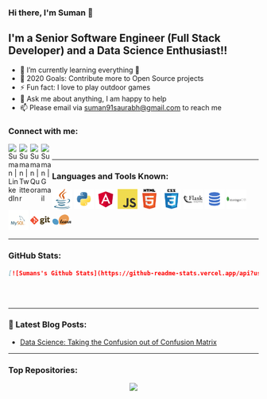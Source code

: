 ### Hi there, I'm Suman 👋

## I'm a Senior Software Engineer (Full Stack Developer) and a Data Science Enthusiast!!

- 🌱 I’m currently learning everything 🤣
- 🥅 2020 Goals: Contribute more to Open Source projects
- ⚡ Fun fact: I love to play outdoor games
- 💬 Ask me about anything, I am happy to help
- 📫 Please email via suman91saurabh@gmail.com to reach me

### Connect with me:

[<img align="left" alt="Suman | LinkedIn" width="22px" src="https://cdn.jsdelivr.net/npm/simple-icons@v3/icons/linkedin.svg" />][linkedin]
[<img align="left" alt="Suman | Twitter" width="22px" src="https://cdn.jsdelivr.net/npm/simple-icons@v3/icons/twitter.svg" />][twitter]
[<img align="left" alt="Suman | Quora" width="22px" src="https://cdn.jsdelivr.net/npm/simple-icons@v3/icons/quora.svg" />][Quora]
[<img align="left" alt="Suman | Gmail" width="22px" src="https://cdn.jsdelivr.net/npm/simple-icons@v3/icons/gmail.svg" />][Gmail]

<br />

---

### Languages and Tools Known:

<code><img height="40" src="https://raw.githubusercontent.com/github/explore/80688e429a7d4ef2fca1e82350fe8e3517d3494d/topics/java/java.png" title="Java"></code>
<code><img height="40" src="https://raw.githubusercontent.com/github/explore/80688e429a7d4ef2fca1e82350fe8e3517d3494d/topics/python/python.png" title="Python"></code>
<code><img height="40" src="https://raw.githubusercontent.com/github/explore/80688e429a7d4ef2fca1e82350fe8e3517d3494d/topics/angular/angular.png" title="Angular"></code>
<code><img height="40" src="https://raw.githubusercontent.com/github/explore/80688e429a7d4ef2fca1e82350fe8e3517d3494d/topics/javascript/javascript.png" title="JavaScript"></code>
<code><img height="40" src="https://raw.githubusercontent.com/github/explore/80688e429a7d4ef2fca1e82350fe8e3517d3494d/topics/html/html.png" title="HTML"></code>
<code><img height="40" src="https://raw.githubusercontent.com/github/explore/80688e429a7d4ef2fca1e82350fe8e3517d3494d/topics/css/css.png" title="CSS"></code>
<code><img height="40" src="https://raw.githubusercontent.com/github/explore/80688e429a7d4ef2fca1e82350fe8e3517d3494d/topics/flask/flask.png" title="Flask"></code>
<code><img height="40" src="https://raw.githubusercontent.com/github/explore/80688e429a7d4ef2fca1e82350fe8e3517d3494d/topics/sql/sql.png" title="SQL"></code>
<code><img height="40" src="https://raw.githubusercontent.com/github/explore/80688e429a7d4ef2fca1e82350fe8e3517d3494d/topics/mongodb/mongodb.png" title="MongoDB"></code>
<code><img height="40" src="https://raw.githubusercontent.com/github/explore/80688e429a7d4ef2fca1e82350fe8e3517d3494d/topics/mysql/mysql.png" title="MySQL"></code>
<code><img height="40" src="https://raw.githubusercontent.com/github/explore/80688e429a7d4ef2fca1e82350fe8e3517d3494d/topics/git/git.png" title="git"></code>
<code><img height="40" src="https://raw.githubusercontent.com/github/explore/80688e429a7d4ef2fca1e82350fe8e3517d3494d/topics/scikit-learn/scikit-learn.png" title="sklearn"></code>

---

### GitHub Stats:

```md
[![Sumans's Github Stats](https://github-readme-stats.vercel.app/api?username=sumanxsaurabh)](https://github.com/sumanxsaurabh/github-readme-stats)
```

<br />
<br />

---

### 📕 Latest Blog Posts:

<!-- BLOG-POST-LIST:START -->
- [Data Science: Taking the Confusion out of Confusion Matrix](https://inblog.in/Taking-the-Confusion-out-of-Confusion-Matrix-6PuGtw8pF9)
<!-- BLOG-POST-LIST:END -->

---

### Top Repositories:

<p align="center">
  <a href = "https://github.com/sumanxsaurabh/Car-Price-Prediction">
<img src="https://github-readme-stats-aj8vj7k8x.vercel.app/api/pin/?username=sumanxsaurabh&repo=Car-Price-Prediction&title_color=fff&icon_color=79ff97&text_color=9f9f9f&bg_color=151515">
  </a>
</p>

[twitter]: https://twitter.com/suman91saurabh
[linkedin]: https://www.linkedin.com/in/sumanxsaurabh/
[Quora]: https://www.quora.com/profile/Suman-Saurabh-15
[Gmail]: mailto:suman91saurabh@gmail.com
